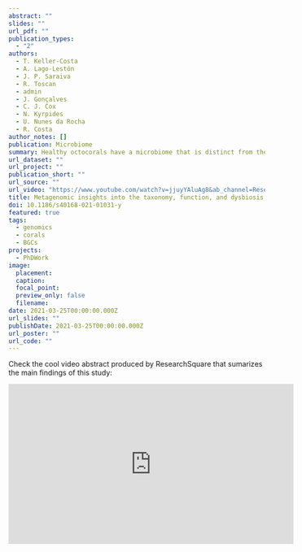 ```yaml
---
abstract: ""
slides: ""
url_pdf: ""
publication_types:
  - "2"
authors:
  - T. Keller-Costa
  - A. Lago-Lestón
  - J. P. Saraiva
  - R. Toscan
  - admin
  - J. Gonçalves
  - C. J. Cox
  - N. Kyrpides
  - U. Nunes da Rocha 
  - R. Costa 
author_notes: []
publication: Microbiome
summary: Healthy octocorals have a microbiome that is distinct from the surrounding environment, host genus-specific and defined by so-far uncultured groups of bacteria In contrast, the microbiome of necrotic coral tissue shows large shifts in its community structure compared to healthy tissue and is colonized by seawater bacteria. Functional analysis showed that healthy corals were enriched in microbial genes associated with antiviral defense, host symbiosis recognition, micronutrient acquisition and heat-stress response. This was the first study to apply primer-less, metagenomic sequencing to octocorals which allowed researchers to identify so-far uncultured, likely obligate symbionts as the core members of the octocoral microbiome. These results can be used to guide future studies into coral reef conservation and microbiome therapies for octocorals.
url_dataset: ""
url_project: ""
publication_short: ""
url_source: ""
url_video: "https://www.youtube.com/watch?v=jjuyYAluAg8&ab_channel=ResearchSquare"
title: Metagenomic insights into the taxonomy, function, and dysbiosis of prokaryotic communities in octocorals
doi: 10.1186/s40168-021-01031-y
featured: true
tags:
  - genomics
  - corals
  - BGCs
projects:
  - PhDWork
image:
  placement: 
  caption: 
  focal_point:
  preview_only: false
  filename: 
date: 2021-03-25T00:00:00.000Z
url_slides: ""
publishDate: 2021-03-25T00:00:00.000Z
url_poster: ""
url_code: ""
---
```


Check the cool video abstract produced by ResearchSquare that sumarizes the main findings of this study: 

<iframe width="560" height="315" src="https://www.youtube.com/embed/jjuyYAluAg8" title="YouTube video player" frameborder="0" allow="accelerometer; autoplay; clipboard-write; encrypted-media; gyroscope; picture-in-picture" allowfullscreen></iframe>